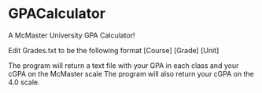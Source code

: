 # GPACalculator
A McMaster University GPA Calculator!

Edit Grades.txt to be the following format
[Course] [Grade] [Unit]

The program will return a text file with your GPA in each class and your cGPA on the McMaster scale
The program will also return your cGPA on the 4.0 scale.
